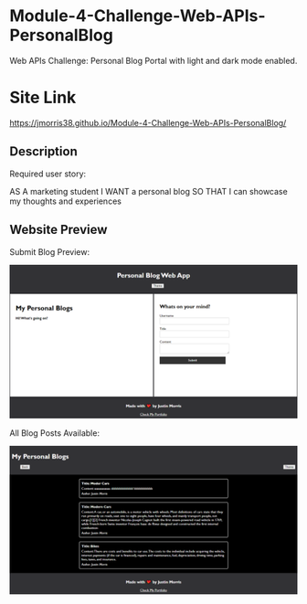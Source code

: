 # Module-4-Challenge-Web-APIs-PersonalBlog
Web APIs Challenge: Personal Blog Portal with light and dark mode enabled.

# Site Link
https://jmorris38.github.io/Module-4-Challenge-Web-APIs-PersonalBlog/

## Description 
Required user story: 

AS A marketing student
I WANT a personal blog
SO THAT I can showcase my thoughts and experiences

## Website Preview

Submit Blog Preview:

![screenshot](./assets/images/form_page_lightmode.png)

All Blog Posts Available:

![screenshot](./assets/images/blog_post_darkmode.png)